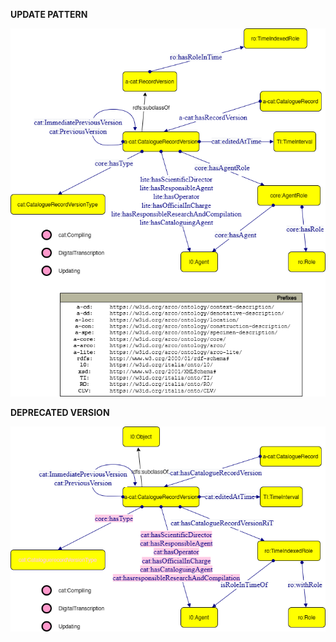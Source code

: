 **UPDATE PATTERN**


![RecordVersion pattern graph](https://github.com/ICCD-MiBACT/ArCo/blob/DEV-1.3.0/ArCo-release/test/2.0/RecordVersion/RecordVersion-Pattern.drawio.png?raw=true)


**DEPRECATED VERSION**


![RecordVersion pattern graph](https://github.com/ICCD-MiBACT/ArCo/blob/DEV-1.3.0/ArCo-release/test/2.0/RecordVersion/RecordVersion-versione1.2.drawio.png?raw=true)
